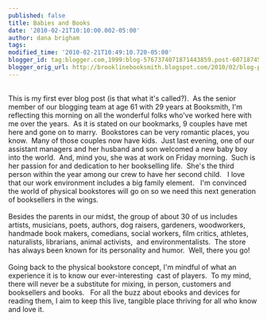 ```yaml
---
published: false
title: Babies and Books
date: '2010-02-21T10:10:00.002-05:00'
author: dana brigham
tags: 
modified_time: '2010-02-21T10:49:10.720-05:00'
blogger_id: tag:blogger.com,1999:blog-5767374071871443859.post-6071874523140817072
blogger_orig_url: http://brooklinebooksmith.blogspot.com/2010/02/blog-post.html
---
```


<div><br /></div><div>This is my first ever blog post (is that what it's called?).  As the senior member of our blogging team at age 61 with 29 years at Booksmith, I'm reflecting this morning on all the wonderful folks who've worked here with me over the years.  As it is stated on our bookmarks, 9 couples have met here and gone on to marry.  Bookstores can be very romantic places, you know.  Many of those couples now have kids.  Just last evening, one of our assistant managers and her husband and son welcomed a new baby boy into the world.  And, mind you, she was at work on Friday morning.  Such is her passion for and dedication to her bookselling life.  She's the third person within the year among our crew to have her second child.   I love that our work environment includes a big family element.   I'm convinced the world of physical bookstores will go on so we need this next generation of booksellers in the wings.</div><div><br /></div><div>Besides the parents in our midst, the group of about 30 of us includes artists, musicians, poets, authors, dog raisers, gardeners, woodworkers, handmade book makers, comedians, social workers, film critics, athletes, naturalists, librarians, animal activists,  and environmentalists.  The store has always been known for its personality and humor.  Well, there you go!</div><div><br /></div><div>Going back to the physical bookstore concept, I'm mindful of what an experience it is to know our ever-interesting  cast of players.  To my mind, there will never be a substitute for mixing, in person, customers and booksellers and books.   For all the buzz about ebooks and devices for reading them, I aim to keep this live, tangible place thriving for all who know and love it.</div>